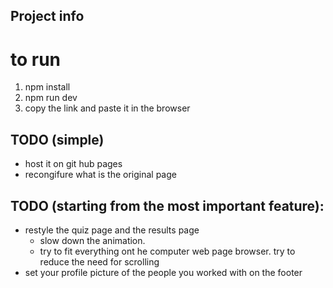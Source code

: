 ## Project info

# to run
1) npm install
2) npm run dev
3) copy the link and paste it in the browser

## TODO (simple)
- host it on git hub pages
- recongifure what is the original page

## TODO (starting from the most important feature):
- restyle the quiz page and the results page
    - slow down the animation.
    - try to fit everything ont he computer web page browser. try to reduce the need for scrolling
- set your profile picture of the people you worked with on the footer
